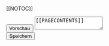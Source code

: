 [[NOTOC]]

<div class="code-editor">
    <button class="preview-button">Vorschau</button>
    <textarea class="code">[[PAGECONTENTS]]</textarea>
    <div class="code-preview"></div>
</div>
<button class="save-button">Speichern</button>

<div></div>
